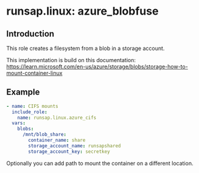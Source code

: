 runsap.linux: azure_blobfuse
============================

Introduction
------------
This role creates a filesystem from a blob in a storage account.

This implementation is build on this documentation:
https://learn.microsoft.com/en-us/azure/storage/blobs/storage-how-to-mount-container-linux

Example
-------

```yaml
- name: CIFS mounts
  include_role: 
    name: runsap.linux.azure_cifs
  vars:
    blobs: 
      /mnt/blob_share:
        container_name: share
        storage_account_name: runsapshared
        storage_account_key: secretkey
```            

Optionally you can add path to mount the container on a different location.
